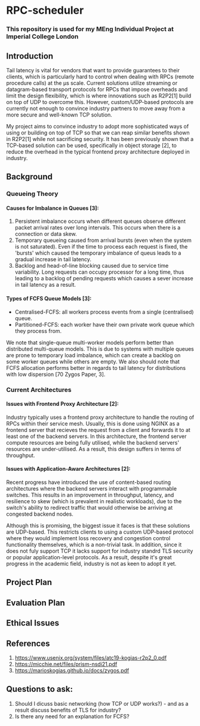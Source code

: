# RPC-scheduler

### This repository is used for my MEng Individual Project at Imperial College London

## Introduction
Tail latency is vital for vendors that want to provide guarantees to their clients, which is particularly hard to control when dealing with RPCs (remote procedure calls) at the µs scale. Current solutions utilize streaming or datagram-based transport protocols for RPCs that impose overheads and limit the design flexibility, which is where innovations such as R2P2[1] build on top of UDP to overcome this. However, custom/UDP-based protocols are currently not enough to convince industry partners to move away from a more secure and well-known TCP solution. 

My project aims to convince industry to adopt more sophisticated ways of using or building on top of TCP so that we can reap similar benefits shown in R2P2[1] while not sacrificing security. It has been previously shown that a TCP-based solution can be used, specifically in object storage [2], to reduce the overhead in the typical frontend proxy architecture deployed in industry.  

## Background
### Queueing Theory
#### Causes for Imbalance in Queues [3]:
1. Persistent imbalance occurs when different queues observe different packet arrival rates over long intervals. This occurs when there is a connection or data skew.
2. Temporary queueing caused from arrival bursts (even when the system is not saturated). Even if the time to process each request is fixed, the 'bursts' which caused the temporary imbalance of queus leads to a gradual increase in tail latency.
3. Backlog and head-of-line blocking caused due to service time variability. Long requests can occupy processor for a long time, thus leading to a backlog of pending requests which causes a sever increase in tail latency as a result. 

#### Types of FCFS Queue Models [3]:
- Centralised-FCFS: all workers process events from a single (centralised) queue.
- Partitioned-FCFS: each worker have their own private work queue which they process from.

We note that single-queue multi-worker models perform better than distributed multi-queue models. This is due to systems with multiple queues are prone to temporary load imbalance, which can create a backlog on some worker queues while others are empty.
We also should note that FCFS allocation performs better in regards to tail latency for distributions with low dispersion [70 Zygos Paper, 3]. 


### Current Architectures
#### Issues with Frontend Proxy Architecture [2]:
Industry typically uses a frontend proxy architecture to handle the routing of RPCs within their service mesh. Usually, this is done using NGINX as a frontend server that recieves the request from a client and forwards it to at least one of the backend servers. In this architecture, the frontend server compute resources are being fully utilised, while the backend servers' resources are under-utilised. As a result, this design suffers in terms of throughput. 

#### Issues with Application-Aware Architectures [2]:
Recent progress have introduced the use of content-based routing architectures where the backend servers interact with programmable switches. This results in an improvement in throughput, latency, and resilience to skew (which is prevalent in realistic workloads), due to the switch's ability to redirect traffic that would otherwise be arriving at congested backend nodes. 

Although this is promising, the biggest issue it faces is that these solutions are UDP-based. This restricts clients to using a custom UDP-based protocol where they would implement loss recovery and congestion control functionality themselves, which is a non-trivial task. In addition, since it does not fuly support TCP it lacks support for industry standrd TLS security or popular application-level protocols. As a result, despite it's great progress in the academic field, industry is not as keen to adopt it yet. 

## Project Plan

## Evaluation Plan

## Ethical Issues

## References
1. https://www.usenix.org/system/files/atc19-kogias-r2p2_0.pdf
2. https://micchie.net/files/prism-nsdi21.pdf
3. https://marioskogias.github.io/docs/zygos.pdf

## Questions to ask:
1. Should I dicuss basic networking (how TCP or UDP works?) - and as a result discuss benefits of TLS for industry?
2. Is there any need for an explanation for FCFS?
